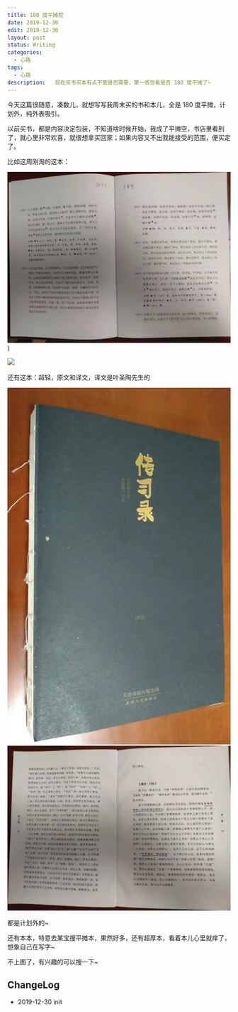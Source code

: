 ```yaml
---
title: 180 度平摊控
date: 2019-12-30
edit: 2019-12-30
layout: post
status: Writing
categories:
  - 心路
tags:
  - 心路
description:   现在买书买本有点不管是否需要，第一感觉看是否 180 度平摊了~
---
```


今天这篇很随意，凑数儿，就想写写我周末买的书和本儿，全是 180 度平摊，计划外，纯外表吸引。

以前买书，都是内容决定包装，不知道啥时候开始，我成了平摊空，书店里看到了，就心里非常欢喜，就很想拿买回家；如果内容又不出我能接受的范围，便买定了。

比如这周刚淘的这本：

![](https://github.com/bemself/bemself.github.io/blob/master/_posts/2019-12-30-180-fans/8551577716378_.pic.jpg))

![](https://github.com/bemself/bemself.github.io/blob/master/_posts/2019-12-30-180-fans/8521577716373_.pic)

还有这本：超轻，原文和译文，译文是叶圣陶先生的

![](https://github.com/bemself/bemself.github.io/blob/master/_posts/2019-12-30-180-fans/8531577716375_.pic.jpg)
![](https://github.com/bemself/bemself.github.io/blob/master/_posts/2019-12-30-180-fans/8541577716376_.pic.jpg)

都是计划外的~

还有本本，特意去某宝搜平摊本，果然好多，还有超厚本，看着本儿心里就痒了，想象自己在写字~

不上图了，有兴趣的可以搜一下~

## ChangeLog
- 2019-12-30 init